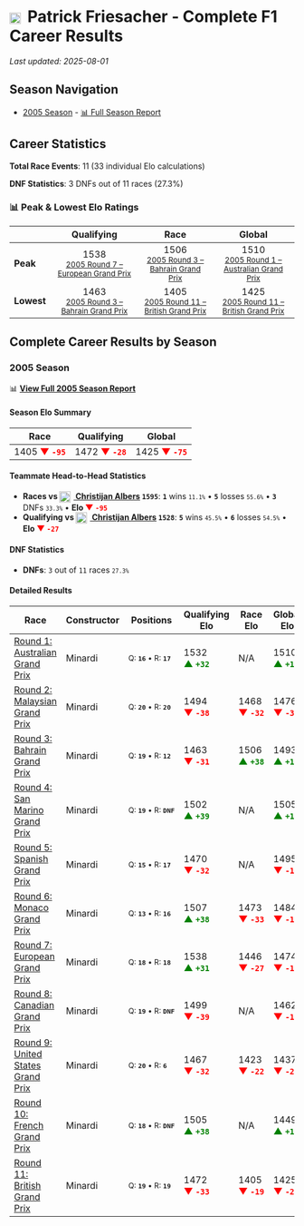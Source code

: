 # <img src="https://upload.wikimedia.org/wikipedia/commons/4/41/Flag_of_Austria.svg" alt="Austria" width="20" height="auto" style="vertical-align: middle; margin-right: 5px;" onerror="this.outerHTML='🇦🇹'; this.style.marginRight='5px';"/> Patrick Friesacher - Complete F1 Career Results

*Last updated: 2025-08-01*

## Season Navigation

- [2005 Season](#2005-season) - [📊 Full Season Report](../seasons/2005-season-report)

## Career Statistics

**Total Race Events**: 11 (33 individual Elo calculations)

**DNF Statistics**: 3 DNFs out of 11 races (27.3%)

### 📊 Peak & Lowest Elo Ratings

| &nbsp; | Qualifying | Race | Global |
|-------|------------|------|--------|
| **Peak** | <center> 1538 <br/><small> [2005 Round 7 – European Grand Prix](../seasons/2005-season-report#round-7-european-grand-prix) </small></center> | <center> 1506 <br/><small> [2005 Round 3 – Bahrain Grand Prix](../seasons/2005-season-report#round-3-bahrain-grand-prix) </small></center> | <center> 1510  <br/><small> [2005 Round 1 – Australian Grand Prix](../seasons/2005-season-report#round-1-australian-grand-prix) </small></center> |
| **Lowest** | <center> 1463 <br/><small> [2005 Round 3 – Bahrain Grand Prix](../seasons/2005-season-report#round-3-bahrain-grand-prix) </small></center> | <center> 1405 <br/><small> [2005 Round 11 – British Grand Prix](../seasons/2005-season-report#round-11-british-grand-prix) </small></center> | <center> 1425 <br/><small> [2005 Round 11 – British Grand Prix](../seasons/2005-season-report#round-11-british-grand-prix) </small></center> |


## Complete Career Results by Season

### 2005 Season

📊 **[View Full 2005 Season Report](../seasons/2005-season-report)**

#### Season Elo Summary

| Race | Qualifying | Global |
|------|------------|--------|
| 1405 **<span style="color: red;">▼&nbsp;`-95`</span>** | 1472 **<span style="color: red;">▼&nbsp;`-28`</span>** | 1425 **<span style="color: red;">▼&nbsp;`-75`</span>** |

#### Teammate Head-to-Head Statistics

- **Races vs [<img src="https://upload.wikimedia.org/wikipedia/commons/2/20/Flag_of_the_Netherlands.svg" alt="Netherlands" width="20" height="auto" style="vertical-align: middle; margin-right: 5px;" onerror="this.outerHTML='🇳🇱'; this.style.marginRight='5px';"/> Christijan Albers](christijan-albers) `1595`**: **`1`** wins <small>`11.1%`</small> • **`5`** losses <small>`55.6%`</small> • **`3`** DNFs <small>`33.3%`</small> • **Elo <span style="color: red;">▼&nbsp;`-95`</span>**
- **Qualifying vs [<img src="https://upload.wikimedia.org/wikipedia/commons/2/20/Flag_of_the_Netherlands.svg" alt="Netherlands" width="20" height="auto" style="vertical-align: middle; margin-right: 5px;" onerror="this.outerHTML='🇳🇱'; this.style.marginRight='5px';"/> Christijan Albers](christijan-albers) `1528`**: **`5`** wins <small>`45.5%`</small> • **`6`** losses <small>`54.5%`</small> • **Elo <span style="color: red;">▼&nbsp;`-27`</span>**

#### DNF Statistics

- **DNFs**: `3` out of `11` races <small>`27.3%`</small>

#### Detailed Results

| Race | Constructor | Positions | Qualifying Elo | Race Elo | Global Elo | Teammate |
|------|-------------|-----------|----------------|----------|------------|----------|
| [Round 1: Australian Grand Prix](../seasons/2005-season-report#round-1-australian-grand-prix) | Minardi | <small>Q:&nbsp;**`16`**&nbsp;•&nbsp;R:&nbsp;**`17`**</small> | 1532 **<span style="color: green;">▲&nbsp;`+32`</span>** | N/A | 1510 **<span style="color: green;">▲&nbsp;`+10`</span>** | [<img src="https://upload.wikimedia.org/wikipedia/commons/2/20/Flag_of_the_Netherlands.svg" alt="Netherlands" width="20" height="auto" style="vertical-align: middle; margin-right: 5px;" onerror="this.outerHTML='🇳🇱'; this.style.marginRight='5px';"/> Christijan Albers](christijan-albers)<br/><small>Q:&nbsp;**`17`**&nbsp;•&nbsp;R:&nbsp;**`DNF`**</small> |
| [Round 2: Malaysian Grand Prix](../seasons/2005-season-report#round-2-malaysian-grand-prix) | Minardi | <small>Q:&nbsp;**`20`**&nbsp;•&nbsp;R:&nbsp;**`20`**</small> | 1494 **<span style="color: red;">▼&nbsp;`-38`</span>** | 1468 **<span style="color: red;">▼&nbsp;`-32`</span>** | 1476 **<span style="color: red;">▼&nbsp;`-34`</span>** | [<img src="https://upload.wikimedia.org/wikipedia/commons/2/20/Flag_of_the_Netherlands.svg" alt="Netherlands" width="20" height="auto" style="vertical-align: middle; margin-right: 5px;" onerror="this.outerHTML='🇳🇱'; this.style.marginRight='5px';"/> Christijan Albers](christijan-albers)<br/><small>Q:&nbsp;**`19`**&nbsp;•&nbsp;R:&nbsp;**`13`**</small> |
| [Round 3: Bahrain Grand Prix](../seasons/2005-season-report#round-3-bahrain-grand-prix) | Minardi | <small>Q:&nbsp;**`19`**&nbsp;•&nbsp;R:&nbsp;**`12`**</small> | 1463 **<span style="color: red;">▼&nbsp;`-31`</span>** | 1506 **<span style="color: green;">▲&nbsp;`+38`</span>** | 1493 **<span style="color: green;">▲&nbsp;`+17`</span>** | [<img src="https://upload.wikimedia.org/wikipedia/commons/2/20/Flag_of_the_Netherlands.svg" alt="Netherlands" width="20" height="auto" style="vertical-align: middle; margin-right: 5px;" onerror="this.outerHTML='🇳🇱'; this.style.marginRight='5px';"/> Christijan Albers](christijan-albers)<br/><small>Q:&nbsp;**`18`**&nbsp;•&nbsp;R:&nbsp;**`13`**</small> |
| [Round 4: San Marino Grand Prix](../seasons/2005-season-report#round-4-san-marino-grand-prix) | Minardi | <small>Q:&nbsp;**`19`**&nbsp;•&nbsp;R:&nbsp;**`DNF`**</small> | 1502 **<span style="color: green;">▲&nbsp;`+39`</span>** | N/A | 1505 **<span style="color: green;">▲&nbsp;`+12`</span>** | [<img src="https://upload.wikimedia.org/wikipedia/commons/2/20/Flag_of_the_Netherlands.svg" alt="Netherlands" width="20" height="auto" style="vertical-align: middle; margin-right: 5px;" onerror="this.outerHTML='🇳🇱'; this.style.marginRight='5px';"/> Christijan Albers](christijan-albers)<br/><small>Q:&nbsp;**`20`**&nbsp;•&nbsp;R:&nbsp;**`DNF`**</small> |
| [Round 5: Spanish Grand Prix](../seasons/2005-season-report#round-5-spanish-grand-prix) | Minardi | <small>Q:&nbsp;**`15`**&nbsp;•&nbsp;R:&nbsp;**`17`**</small> | 1470 **<span style="color: red;">▼&nbsp;`-32`</span>** | N/A | 1495 **<span style="color: red;">▼&nbsp;`-10`</span>** | [<img src="https://upload.wikimedia.org/wikipedia/commons/2/20/Flag_of_the_Netherlands.svg" alt="Netherlands" width="20" height="auto" style="vertical-align: middle; margin-right: 5px;" onerror="this.outerHTML='🇳🇱'; this.style.marginRight='5px';"/> Christijan Albers](christijan-albers)<br/><small>Q:&nbsp;**`14`**&nbsp;•&nbsp;R:&nbsp;**`DNF`**</small> |
| [Round 6: Monaco Grand Prix](../seasons/2005-season-report#round-6-monaco-grand-prix) | Minardi | <small>Q:&nbsp;**`13`**&nbsp;•&nbsp;R:&nbsp;**`16`**</small> | 1507 **<span style="color: green;">▲&nbsp;`+38`</span>** | 1473 **<span style="color: red;">▼&nbsp;`-33`</span>** | 1484 **<span style="color: red;">▼&nbsp;`-12`</span>** | [<img src="https://upload.wikimedia.org/wikipedia/commons/2/20/Flag_of_the_Netherlands.svg" alt="Netherlands" width="20" height="auto" style="vertical-align: middle; margin-right: 5px;" onerror="this.outerHTML='🇳🇱'; this.style.marginRight='5px';"/> Christijan Albers](christijan-albers)<br/><small>Q:&nbsp;**`14`**&nbsp;•&nbsp;R:&nbsp;**`14`**</small> |
| [Round 7: European Grand Prix](../seasons/2005-season-report#round-7-european-grand-prix) | Minardi | <small>Q:&nbsp;**`18`**&nbsp;•&nbsp;R:&nbsp;**`18`**</small> | 1538 **<span style="color: green;">▲&nbsp;`+31`</span>** | 1446 **<span style="color: red;">▼&nbsp;`-27`</span>** | 1474 **<span style="color: red;">▼&nbsp;`-10`</span>** | [<img src="https://upload.wikimedia.org/wikipedia/commons/2/20/Flag_of_the_Netherlands.svg" alt="Netherlands" width="20" height="auto" style="vertical-align: middle; margin-right: 5px;" onerror="this.outerHTML='🇳🇱'; this.style.marginRight='5px';"/> Christijan Albers](christijan-albers)<br/><small>Q:&nbsp;**`20`**&nbsp;•&nbsp;R:&nbsp;**`17`**</small> |
| [Round 8: Canadian Grand Prix](../seasons/2005-season-report#round-8-canadian-grand-prix) | Minardi | <small>Q:&nbsp;**`19`**&nbsp;•&nbsp;R:&nbsp;**`DNF`**</small> | 1499 **<span style="color: red;">▼&nbsp;`-39`</span>** | N/A | 1462 **<span style="color: red;">▼&nbsp;`-12`</span>** | [<img src="https://upload.wikimedia.org/wikipedia/commons/2/20/Flag_of_the_Netherlands.svg" alt="Netherlands" width="20" height="auto" style="vertical-align: middle; margin-right: 5px;" onerror="this.outerHTML='🇳🇱'; this.style.marginRight='5px';"/> Christijan Albers](christijan-albers)<br/><small>Q:&nbsp;**`15`**&nbsp;•&nbsp;R:&nbsp;**`11`**</small> |
| [Round 9: United States Grand Prix](../seasons/2005-season-report#round-9-united-states-grand-prix) | Minardi | <small>Q:&nbsp;**`20`**&nbsp;•&nbsp;R:&nbsp;**`6`**</small> | 1467 **<span style="color: red;">▼&nbsp;`-32`</span>** | 1423 **<span style="color: red;">▼&nbsp;`-22`</span>** | 1437 **<span style="color: red;">▼&nbsp;`-25`</span>** | [<img src="https://upload.wikimedia.org/wikipedia/commons/2/20/Flag_of_the_Netherlands.svg" alt="Netherlands" width="20" height="auto" style="vertical-align: middle; margin-right: 5px;" onerror="this.outerHTML='🇳🇱'; this.style.marginRight='5px';"/> Christijan Albers](christijan-albers)<br/><small>Q:&nbsp;**`18`**&nbsp;•&nbsp;R:&nbsp;**`5`**</small> |
| [Round 10: French Grand Prix](../seasons/2005-season-report#round-10-french-grand-prix) | Minardi | <small>Q:&nbsp;**`18`**&nbsp;•&nbsp;R:&nbsp;**`DNF`**</small> | 1505 **<span style="color: green;">▲&nbsp;`+38`</span>** | N/A | 1449 **<span style="color: green;">▲&nbsp;`+11`</span>** | [<img src="https://upload.wikimedia.org/wikipedia/commons/2/20/Flag_of_the_Netherlands.svg" alt="Netherlands" width="20" height="auto" style="vertical-align: middle; margin-right: 5px;" onerror="this.outerHTML='🇳🇱'; this.style.marginRight='5px';"/> Christijan Albers](christijan-albers)<br/><small>Q:&nbsp;**`20`**&nbsp;•&nbsp;R:&nbsp;**`DNF`**</small> |
| [Round 11: British Grand Prix](../seasons/2005-season-report#round-11-british-grand-prix) | Minardi | <small>Q:&nbsp;**`19`**&nbsp;•&nbsp;R:&nbsp;**`19`**</small> | 1472 **<span style="color: red;">▼&nbsp;`-33`</span>** | 1405 **<span style="color: red;">▼&nbsp;`-19`</span>** | 1425 **<span style="color: red;">▼&nbsp;`-23`</span>** | [<img src="https://upload.wikimedia.org/wikipedia/commons/2/20/Flag_of_the_Netherlands.svg" alt="Netherlands" width="20" height="auto" style="vertical-align: middle; margin-right: 5px;" onerror="this.outerHTML='🇳🇱'; this.style.marginRight='5px';"/> Christijan Albers](christijan-albers)<br/><small>Q:&nbsp;**`18`**&nbsp;•&nbsp;R:&nbsp;**`18`**</small> |


